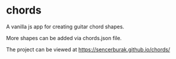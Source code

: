 # chords

A vanilla js app for creating guitar chord shapes.

More shapes can be added via chords.json file.

The project can be viewed at https://sencerburak.github.io/chords/
